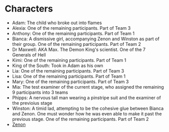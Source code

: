 # Characters

- Adam: The child who broke out into flames
- Alexia:  One of the remaining participants. Part of Team 3
- Anthony: One of the remaining participants. Part of Team 1
- Bianca: A dismissive girl, accompanying Zenon and Winston as part of their group.  One of the remaining participants. Part of Team 2
- Dr Maxwell: AKA Max. The Demon King's scientist. One of the 7 Generals of Hell
- Kimi: One of the remaining participants. Part of Team 1
- King of the South: Took in Adam as his own
- Lia: One of the remaining participants. Part of Team 3
- Lisa: One of the remaining participants. Part of Team 1
- Mary:  One of the remaining participants. Part of Team 3
- Mia: The test examiner of the current stage, who assigned the remaining 9 participants into 3 teams
- Phipps: A nervous tall man wearing a pinstripe suit and the examiner of the previoius stage
- Winston: A timid lad, attempting to be the cohesive glue between Bianca and Zenon. One must wonder how he was even able to make it past the previous stage.  One of the remaining participants. Part of Team 2
- [Zenon](<Zenon.md>)
